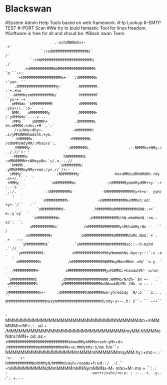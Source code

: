 # Blackswan
#System Admin Help Tools based on web framework:
#-Ip Lookup
#-SMTP TEST
#-PORT Scan
#We try to biuld fantastic Tool for linux freedom. 
#Software is free for all and shoud be.
#Black swan Team.
                                                                                                    
                                                                                                    
                                                                                                    
                          .-oshdNNNmhs+-                                                    .+`     
                    `:+odNMMMMMMMMMMMMMMNs`                                                   /`    
               `:+hNMMMMMMMMMMMMMMMMMMMMMMM/                                           ./`          
            .+dMMMMMMMMMMMmMMMMMMMMMMMMMMMMM:                                      `o.``-+:         
          +hMMMMMMMMMMMMMMMMMm+-` `/dMMMMMMMm                                     :`yyo  ``         
        .dMMMMMMMMMMMMMMMMMy-`      .NMMMMMMM.                                :`+.+ho- `            
       -NMMMNssmMMMMMMMMMN/          hMMMMMMM`                              ``ys-+`-+`  `           
       mMMNdo `hMMMMMMMMM-           dMMMMMMN                            .yss+/+.`:o-`   -          
       NMM.   oMMMMMMMMy`           .MMMMMMM+                          /`ydMMNdo`----s.--   .       
       /MMo `   yNMMMh+            .dMMMMMMN.                       +h.mMMMd:+dhs:+M- .`:`          
        /+s/NNs+dhy+-             -mMMMMMMM:                     .s/yMMdNMNhmdshh:+ym.`             
         hMMMMMo-                +MMMMMMMN-                   /odmMMsNdyMM/:Mhso/o`:.               
        /MMMMMy`               `:NMMMMMMh.                 .--NMMMho+NMy:/ .././/`+: :              
       -MMMMMo                hNMMMMMMMs                 :oMNNMMMN+sNNmyyNo.`s/.o--..//             
      `hMMMh.               `oMMMMMMMN:                .yMMdMMMmyNMy+smo:/y+.//`/+:- .              
      sMMMy`               /NMMMMMMMy`              -hm+dMMdsdMhNMdNh-+dy .o++/.``.`  `             
     +MMMy              `oNMMMMMMMm:             -/dMMMMMMydmhMydMM++y-`:+ :.-`o `.`                
     .:/.             :sNMMMMMMMMo             -hMMMMMMMMMMMMhy+h+o-  yym/ `` :   `                 
                    `sMMMMMMMMMh-            -sNMMMMMMMMMMmsMMMsh:od:  +y+-`/``   -``               
                  `oNMMMMMMMMd-            .hMMMMMMNdMMMMMMMMMMdNN:.++` m::y`oy`  `                 
                `sMMMMMMMMMm-            .sMMMMMMMMMMMM/hN-mhmMmhN.-+m.-so`:  `:                    
               oMMMMMMMMMNo`           /mMMMMMMNMMMMNMMysMhhdmMy:No --  ``      /                   
             /mMMMMMMMMN+            `oNMMMMMMMMMMMMmMMMMMMdoMo.Nmd:`+`. .+   :::                   
           `yMMMMMMMMMs`           `sNMMMMMMMMMMMNNMMMMMMNso::--h-myhd .``// `-                     
         `ymMMMMMMMMd-            oMMMMMMMMMMMhMMdyMmmmmhNs-Nyo:y:::`-s -o `  :                     
        -mMMMMMMMMMo            /mMMMMMMMMMMMMNMNNMMmyMNo+MNd:.oN/ `o y- `    .                     
       /MMMMMMMMMM+            oMMMMMMMMMMMMMMMMMysMdMMd:+hdodohM/- o/sm-     `                     
     `oMMMMMMMMMMd           .dMMMMMNNMMNMMMMMMNNN:NMMMo/N/dh-`sm +-   .`                           
     oMMMMMMMMMMMM:         `yMMMMMMMMMMMMMNMMMmhNhmddN/Mh /Nh -m :. .   ` .`` ``                   
    :MMMMMMMMMMMMMMs+-     :dMMMMMMMMMMMhNNMMMMNom-yh/odody `N/:o ```o:: .     ``                   
    mMMMMMMMMMMMMMMMMMmssymMMMMMMMMMMMMMMMMMMMMd/omy-s+--.h: s``- `` -++``  `                       
   -MMMMMMMMMMMMMMMMMMMMMMMMMMMNNMMMMMdm+mMMMMMm:Mh-.`:.` sd +`   -`   .                            
   /MMMMMMMMMMMMMMMMMMMMMMMMMMMMMMmyMM:hNMMNoNdm:hMN+ od .ss.-        `                             
   +MMMMMMMMMMMMMMMMMMMMMMMMMMMddmmdMMyhMMMo+smh:yMh`+d+   ` `     `                                
   /MMMMMMMMMMMMMNmMMMMMMMMMmMMs+m:MMMyhMs:h/mm. `h/`m``+    ` `  .                                 
   `NMMMMMMMMMMMMMMMMMmMMMmNMMMNMmoyMM.hy::+mo:-`::``o:.  `   +-  `                                 
    hMMMMMMMMMMMNoMhMMyN/MMMMMdsmyh+/oomNs`+h od`-:/ `   .-/  .``                                   
    -mMMMMMMMMNdMmMMMMmMNNymMMNs-M- mho+M:-mo  +  ```: .: `    :                                    
     -oo+++/ssh+/+o:o: : :--.-+. .y.-`  :` :.   +.  -  -                                            

